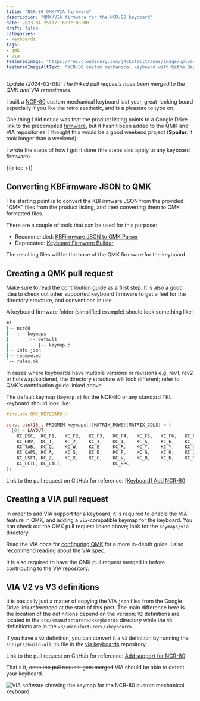 ```yaml
--- 
title: "NCR-80 QMK/VIA firmware"
description: "QMK/VIA firmware for the NCR-80 keyboard"
date: 2023-04-25T17:16:02+08:00
draft: false
categories:
- keyboards
tags:
- qmk
- via
featuredImage: "https://res.cloudinary.com/j4ckofalltrades/image/upload/v1645196848/keebs/ncr80/ncr-80_vnf9hq.jpg"
featuredImageAltText: "NCR-80 custom mechanical keyboard with Katha Baybayin red, white, and blue keycaps"
---
```


_Update (2024-03-09): The linked pull requests have been merged to the QMK and VIA repositories._

I built a [NCR-80](https://jduabe.dev/posts/2022/ncr-80) custom mechanical keyboard last year, great-looking board especially if you like the retro aesthetic, and is a pleasure to type on.

One thing I did notice was that the product listing points to a Google Drive link to the precompiled [firmware](https://drive.google.com/drive/folders/1e3mjUg-N15SFVrExlBiI01-XOKpPm9ry?usp=sharing),
but it hasn't been added to the QMK and VIA repositories. I thought this would be a good weekend project (**Spoiler**: it took longer than a weekend).

I wrote the steps of how I got it done (the steps also apply to any keyboard firmware).

{{< toc >}}

## Converting KBFirmware JSON to QMK

The starting point is to convert the KBFirmware JSON from the provided "QMK" files from the product listing, and then
converting them to QMK formatted files.

There are a couple of tools that can be used for this purpose:

- Recommended: [KBFirmware JSON to QMK Parser](https://noroadsleft.github.io/kbf_qmk_converter)
- Deprecated: [Keyboard Firmware Builder](https://kbfirmware.com)

The resulting files will be the base of the QMK firmware for the keyboard.

## Creating a QMK pull request

Make sure to read the [contribution guide](https://docs.qmk.fm/#/contributing?id=keyboards) as a first step.
It is also a good idea to check out other supported keyboard firmware to get a feel for the directory structure, and conventions in use.

A keyboard firmware folder (simplified example) should look something like:

```sh
mt
|-- ncr80
|   |-- keymaps
|       |-- default
|           |-- keymap.c
|-- info.json
|-- readme.md
`-- rules.mk
```

In cases where keyboards have multiple versions or revisions e.g. rev1, rev2 or hotswap/soldered, the directory structure
will look different; refer to QMK's contribution guide linked above.

The default keymap (`keymap.c`) for the NCR-80 or any standard TKL keyboard should look like:

```c
#include QMK_KEYBOARD_H

const uint16_t PROGMEM keymaps[][MATRIX_ROWS][MATRIX_COLS] = {
  [0] = LAYOUT(
    KC_ESC,  KC_F1,   KC_F2,   KC_F3,   KC_F4,   KC_F5,   KC_F6,   KC_F7,   KC_F8,   KC_F9,    KC_F10,     KC_F11,     KC_F12,
    KC_GRV,  KC_1,    KC_2,    KC_3,    KC_4,    KC_5,    KC_6,    KC_7,    KC_8,    KC_9,    KC_0,     KC_MINS,    KC_EQL,     KC_BSPC,                 KC_INS,  KC_HOME, KC_PGUP,
    KC_TAB,  KC_Q,    KC_W,    KC_E,    KC_R,    KC_T,    KC_Y,    KC_U,    KC_I,    KC_O,    KC_P,     KC_LBRC,    KC_RBRC,    KC_BSLS,                 KC_DEL,  KC_END,  KC_PGDN,
    KC_CAPS, KC_A,    KC_S,    KC_D,    KC_F,    KC_G,    KC_H,    KC_J,    KC_K,    KC_L,    KC_SCLN,  KC_QUOT,                KC_ENT,
    KC_LSFT, KC_Z,    KC_X,    KC_C,    KC_V,    KC_B,    KC_N,    KC_M,    KC_COMM, KC_DOT,  KC_SLSH,  KC_RSFT,                                                  KC_UP,
    KC_LCTL, KC_LALT,                   KC_SPC,                                      KC_RALT,           KC_RCTL,                                         KC_LEFT, KC_DOWN, KC_RGHT),
};
```

Link to the pull request on GitHub for reference: [\[Keyboard\] Add NCR-80](https://github.com/qmk/qmk_firmware/pull/19130)

## Creating a VIA pull request

In order to add VIA support for a keyboard, it is required to enable the VIA feature in QMK, and adding a `via`-compatible
keymap for the keyboard. You can check out the QMK pull request linked above; look for the `keymaps/via` directory.

Read the VIA docs for [configuring QMK](https://www.caniusevia.com/docs/configuring_qmk) for a more in-depth guide.
I also recommend reading about the [VIA spec](https://www.caniusevia.com/docs/specification).

It is also required to have the QMK pull request merged in before contributing to the VIA repository.

## VIA V2 vs V3 definitions

It is basically just a matter of copying the VIA `json` files from the Google Drive link referenced at the start of this post.
The main difference here is the location of the definitions depend on the version; `V2` definitions are located in the
`src/<manufacturer>/<keyboard>` directory while the `V3` definitions are in the `v3/<manufacturer>/<keyboard>`.

If you have a `V2` definition, you can convert it a `V3` definition by running the `scripts/build-all.ts` file in the
[via keyboards](https://github.com/the-via/keyboards) repository.

Link to the pull request on GitHub for reference: [Add support for NCR-80](https://github.com/the-via/keyboards/pull/1548)

That's it, ~~once the pull request gets merged~~ VIA should be able to detect your keyboard.

![VIA software showing the keymap for the NCR-80 custom mechanical keyboard](https://res.cloudinary.com/j4ckofalltrades/image/upload/v1676107180/keebs/ncr80/ncr-80-via_hlgb5c.png)
